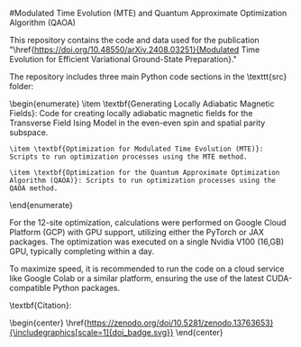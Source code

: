 #Modulated Time Evolution (MTE) and Quantum Approximate Optimization Algorithm (QAOA)

This repository contains the code and data used for the publication "\href{https://doi.org/10.48550/arXiv.2408.03251}{Modulated Time Evolution for Efficient Variational Ground-State Preparation}."

The repository includes three main Python code sections in the \texttt{src} folder:

\begin{enumerate}
    \item \textbf{Generating Locally Adiabatic Magnetic Fields}: Code for creating locally adiabatic magnetic fields for the Transverse Field Ising Model in the even-even spin and spatial parity subspace.
    
    \item \textbf{Optimization for Modulated Time Evolution (MTE)}: Scripts to run optimization processes using the MTE method.
    
    \item \textbf{Optimization for the Quantum Approximate Optimization Algorithm (QAOA)}: Scripts to run optimization processes using the QAOA method.
\end{enumerate}

For the 12-site optimization, calculations were performed on Google Cloud Platform (GCP) with GPU support, utilizing either the PyTorch or JAX packages. The optimization was executed on a single Nvidia V100 (16\,GB) GPU, typically completing within a day.

To maximize speed, it is recommended to run the code on a cloud service like Google Colab or a similar platform, ensuring the use of the latest CUDA-compatible Python packages.

\textbf{Citation}:

\begin{center}
    \href{https://zenodo.org/doi/10.5281/zenodo.13763653}{\includegraphics[scale=1]{doi_badge.svg}}
\end{center}
